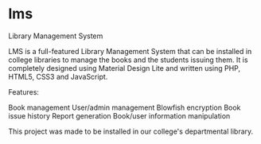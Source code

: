 # lms
Library Management System

LMS is a full-featured Library Management System that can be installed in college libraries to manage the books and the students issuing them. It is completely designed using Material Design Lite and written using PHP, HTML5, CSS3 and JavaScript.

Features:

Book management
User/admin management
Blowfish encryption
Book issue history
Report generation
Book/user information manipulation

This project was made to be installed in our college's departmental library.
